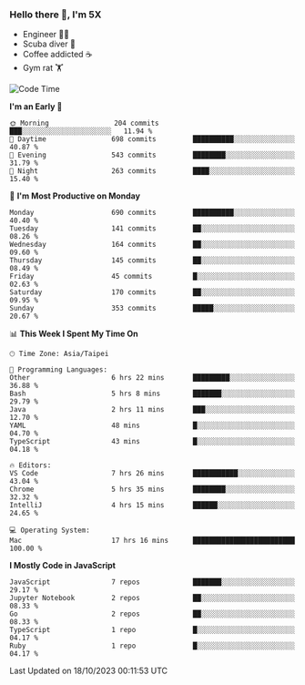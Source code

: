 ### Hello there 👋, I'm 5X

* Engineer 👨‍💻
* Scuba diver 🤿
* Coffee addicted ☕️
* Gym rat 🏋️

<!--START_SECTION:waka-->
![Code Time](http://img.shields.io/badge/Code%20Time-590%20hrs%2051%20mins-blue)

**I'm an Early 🐤** 

```text
🌞 Morning                204 commits         ███░░░░░░░░░░░░░░░░░░░░░░   11.94 % 
🌆 Daytime                698 commits         ██████████░░░░░░░░░░░░░░░   40.87 % 
🌃 Evening                543 commits         ████████░░░░░░░░░░░░░░░░░   31.79 % 
🌙 Night                  263 commits         ████░░░░░░░░░░░░░░░░░░░░░   15.40 % 
```
📅 **I'm Most Productive on Monday** 

```text
Monday                   690 commits         ██████████░░░░░░░░░░░░░░░   40.40 % 
Tuesday                  141 commits         ██░░░░░░░░░░░░░░░░░░░░░░░   08.26 % 
Wednesday                164 commits         ██░░░░░░░░░░░░░░░░░░░░░░░   09.60 % 
Thursday                 145 commits         ██░░░░░░░░░░░░░░░░░░░░░░░   08.49 % 
Friday                   45 commits          █░░░░░░░░░░░░░░░░░░░░░░░░   02.63 % 
Saturday                 170 commits         ██░░░░░░░░░░░░░░░░░░░░░░░   09.95 % 
Sunday                   353 commits         █████░░░░░░░░░░░░░░░░░░░░   20.67 % 
```


📊 **This Week I Spent My Time On** 

```text
🕑︎ Time Zone: Asia/Taipei

💬 Programming Languages: 
Other                    6 hrs 22 mins       █████████░░░░░░░░░░░░░░░░   36.88 % 
Bash                     5 hrs 8 mins        ███████░░░░░░░░░░░░░░░░░░   29.79 % 
Java                     2 hrs 11 mins       ███░░░░░░░░░░░░░░░░░░░░░░   12.70 % 
YAML                     48 mins             █░░░░░░░░░░░░░░░░░░░░░░░░   04.70 % 
TypeScript               43 mins             █░░░░░░░░░░░░░░░░░░░░░░░░   04.18 % 

🔥 Editors: 
VS Code                  7 hrs 26 mins       ███████████░░░░░░░░░░░░░░   43.04 % 
Chrome                   5 hrs 35 mins       ████████░░░░░░░░░░░░░░░░░   32.32 % 
IntelliJ                 4 hrs 15 mins       ██████░░░░░░░░░░░░░░░░░░░   24.65 % 

💻 Operating System: 
Mac                      17 hrs 16 mins      █████████████████████████   100.00 % 
```

**I Mostly Code in JavaScript** 

```text
JavaScript               7 repos             ███████░░░░░░░░░░░░░░░░░░   29.17 % 
Jupyter Notebook         2 repos             ██░░░░░░░░░░░░░░░░░░░░░░░   08.33 % 
Go                       2 repos             ██░░░░░░░░░░░░░░░░░░░░░░░   08.33 % 
TypeScript               1 repo              █░░░░░░░░░░░░░░░░░░░░░░░░   04.17 % 
Ruby                     1 repo              █░░░░░░░░░░░░░░░░░░░░░░░░   04.17 % 
```




 Last Updated on 18/10/2023 00:11:53 UTC
<!--END_SECTION:waka-->

